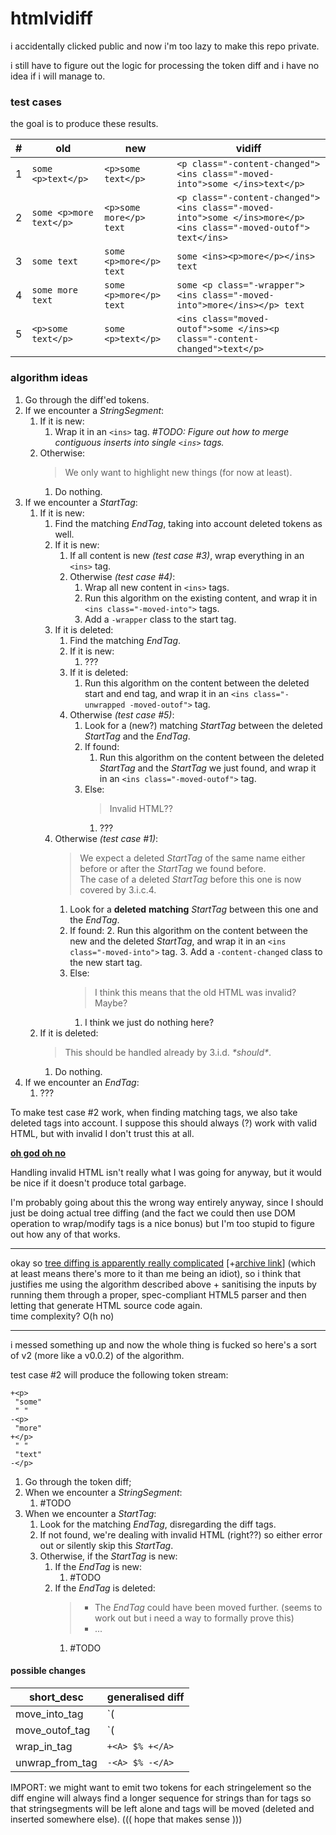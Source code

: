 # htmlvidiff

i accidentally clicked public and now i'm too lazy to make this repo private.

i still have to figure out the logic for processing the token diff and i have no
idea if i will manage to.

### test cases

the goal is to produce these results.

| #   | old                     | new                     | vidiff                                                                                                          |
| --- | ----------------------- | ----------------------- | --------------------------------------------------------------------------------------------------------------- |
| 1   | `some <p>text</p>`      | `<p>some text</p>`      | `<p class="-content-changed"><ins class="-moved-into">some </ins>text</p>`                                      |
| 2   | `some <p>more text</p>` | `<p>some more</p> text` | `<p class="-content-changed"><ins class="-moved-into">some </ins>more</p><ins class="-moved-outof"> text</ins>` |
| 3   | `some text`             | `some <p>more</p> text` | `some <ins><p>more</p></ins> text`                                                                              |
| 4   | `some more text`        | `some <p>more</p> text` | `some <p class="-wrapper"><ins class="-moved-into">more</ins></p> text`                                         |
| 5   | `<p>some text</p>`      | `some <p>text</p>`      | `<ins class="moved-outof">some </ins><p class="-content-changed">text</p>`                                      |

### algorithm ideas

1. Go through the diff'ed tokens.
2. If we encounter a _StringSegment_:
   1. If it is new:
      1. Wrap it in an `<ins>` tag. _#TODO: Figure out how to merge contiguous
         inserts into single `<ins>` tags._
   2. Otherwise:
      > We only want to highlight new things (for now at least).
      1. Do nothing.
3. If we encounter a _StartTag_:
   1. If it is new:
      1. Find the matching _EndTag_, taking into account deleted tokens as well.
      2. If it is new:
         1. If all content is new _(test case #3)_, wrap everything in an `<ins>` tag.
         2. Otherwise _(test case #4)_:
            1. Wrap all new content in `<ins>` tags.
            2. Run this algorithm on the existing content, and wrap it in `<ins class="-moved-into">` tags.
            3. Add a `-wrapper` class to the start tag.
      3. If it is deleted:
         1. Find the matching _EndTag_.
         2. If it is new:
            1. ???
         3. If it is deleted:
            1. Run this algorithm on the content between the deleted start and end tag, and wrap it in an `<ins class="-unwrapped -moved-outof">` tag.
         4. Otherwise _(test case #5)_:
            1. Look for a (new?) matching _StartTag_ between the deleted _StartTag_ and the _EndTag_.
            2. If found:
               1. Run this algorithm on the content between the deleted _StartTag_ and the _StartTag_ we just found, and wrap it in an `<ins class="-moved-outof">` tag.
            3. Else:
               > Invalid HTML??
               1. ???
      4. Otherwise _(test case #1)_:
         > We expect a deleted _StartTag_ of the same name either before or after
         > the _StartTag_ we found before.  
         > The case of a deleted _StartTag_ before this one is now covered by 3.i.c.4.
         1. Look for a **deleted** **matching** _StartTag_ between this one and the _EndTag_.
         2. If found: 2. Run this
            algorithm on the content between the new and the deleted
            _StartTag_, and wrap it in an `<ins class="-moved-into">` tag. 3. Add a `-content-changed` class to the new start tag.
         3. Else:
            > I think this means that the old HTML was invalid? Maybe?
            1. I think we just do nothing here?
   2. If it is deleted:
      > This should be handled already by 3.i.d. _\*should\*_.
      1. Do nothing.
4. If we encounter an _EndTag_:
   1. ???

To make test case #2 work, when finding matching tags, we also take deleted tags
into account. I suppose this should always (?) work with valid HTML, but with
invalid I don't trust this at all.

[**oh god oh no**](https://html.spec.whatwg.org/multipage/syntax.html#optional-tags)

Handling invalid HTML isn't really what I was going for anyway, but it would be
nice if it doesn't produce total garbage.

I'm probably going about this the wrong way entirely anyway, since I should just
be doing actual tree diffing (and the fact we could then use DOM operation to
wrap/modify tags is a nice bonus) but I'm too stupid to figure out how any of
that works.

---

okay so [tree diffing is apparently really complicated][xmldiff] [+[archive
link][+archive]] (which at least means there's more to it than me being an
idiot), so i think that justifies me using the algorithm described above +
sanitising the inputs by running them through a proper, spec-compliant HTML5
parser and then letting that generate HTML source code again.  
time complexity? O(h no)

[xmldiff]: https://useless-factor.blogspot.com/2008/01/matching-diffing-and-merging-xml.html
[+archive]: https://web.archive.org/web/20231204163430/https://useless-factor.blogspot.com/2008/01/matching-diffing-and-merging-xml.html

---

i messed something up and now the whole thing is fucked so here's a sort of v2 (more like a v0.0.2) of the algorithm.

test case #2 will produce the following token stream:
```
+<p>
 "some"
 " "
-<p>
 "more"
+</p>
 " "
 "text"
-</p>
```

1. Go through the token diff;
2. When we encounter a _StringSegment_:
   1. #TODO
3. When we encounter a _StartTag_:
   1. Look for the matching _EndTag_, disregarding the diff tags.
   2. If not found, we're dealing with invalid HTML (right??) so either error out or silently skip this _StartTag_.
   3. Otherwise, if the _StartTag_ is new:
      1. If the _EndTag_ is new:
         1. #TODO
      2. If the _EndTag_ is deleted:
         > - The _EndTag_ could have been moved further. (seems to work out but i need a way to formally prove this)
         > - ...
         1. #TODO

#### possible changes

short_desc | generalised diff
---|---
move_into_tag | `(<A>|+<A> $% -<A>) (</A>|-</A> $% +</A>)`
move_outof_tag | `(<A>|-<A> $% +<A>) (</A>|+</A> $% -</A>)`
wrap_in_tag | `+<A> $% +</A>`
unwrap_from_tag | `-<A> $% -</A>`


IMPORT: we might want to emit two tokens for each stringelement so the diff engine will always find a longer sequence for strings than for tags so that stringsegments will be left alone and tags will be moved (deleted and inserted somewhere else).
     ((( hope that makes sense )))